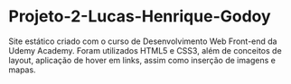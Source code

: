 # Projeto-2-Lucas-Henrique-Godoy
Site estático criado com o curso de Desenvolvimento Web Front-end da Udemy Academy. Foram utilizados HTML5 e CSS3, além de conceitos de layout, aplicação de hover em links, assim como inserção de imagens e mapas. 
